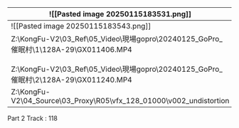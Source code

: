
| ![[Pasted image 20250115183531.png]]                                                                                                                                 |
| -------------------------------------------------------------------------------------------------------------------------------------------------------------------- |
| ![[Pasted image 20250115183543.png]]                                                                                                                                 |
| Z:\KongFu-V2\03_Ref\05_Video\現場gopro\20240125_GoPro_催眠村\1\128A-29\GX011406.MP4<br><br>Z:\KongFu-V2\03_Ref\05_Video\現場gopro\20240125_GoPro_催眠村\2\128A-29\GX011240.MP4 |
| Z:\KongFu-V2\04_Source\03_Proxy\R05\vfx_128_01000\v002_undistortion                                                                                                  |

Part 2 Track : 118